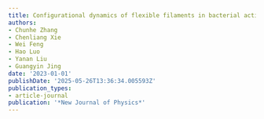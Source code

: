 ```yaml
---
title: Configurational dynamics of flexible filaments in bacterial active bath
authors:
- Chunhe Zhang
- Chenliang Xie
- Wei Feng
- Hao Luo
- Yanan Liu
- Guangyin Jing
date: '2023-01-01'
publishDate: '2025-05-26T13:36:34.005593Z'
publication_types:
- article-journal
publication: '*New Journal of Physics*'
---
```

